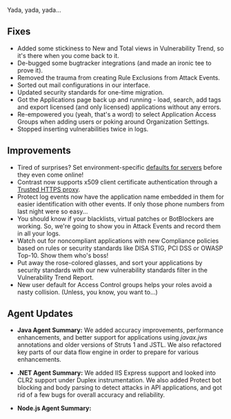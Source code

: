 <!--
title: "Contrast 3.4.1 - June 2017"
description: "Contrast 3.4.1 June 2017"
tags: "3.4.1 June Release Notes"
-->

Yada, yada, yada...

## Fixes
* Added some stickiness to New and Total views in Vulnerability Trend, so it's there when you come back to it.  
* De-bugged some bugtracker integrations (and made an ironic tee to prove it). 
* Removed the trauma from creating Rule Exclusions from Attack Events. 
* Sorted out mail configurations in our interface. 
* Updated security standards for one-time migration.
* Got the Applications page back up and running - load, search, add tags and export licensed (and only licensed) applications without any errors. 
* Re-empowered you (yeah, that's a word) to select Application Access Groups when adding users or poking around Organization Settings. 
* Stopped inserting vulnerabilities twice in logs. 

## Improvements 
* Tired of surprises? Set environment-specific [defaults for servers](admin-orgsettings.html#org-server) before they even come online! 
* Contrast now supports x509 client certificate authentication through a [Trusted HTTPS proxy](installation-setupauth.html#http-proxy).
* Protect log events now have the application name embedded in them for easier identification with other events. If only those phone numbers from last night were so easy...
* You should know if your blacklists, virtual patches or BotBlockers are working. So, we're going to show you in Attack Events and record them in all your logs. 
* Watch out for noncompliant applications with new Compliance policies based on rules or security standards like DISA STIG, PCI DSS or OWASP Top-10. Show them who's boss! 
* Put away the rose-colored glasses, and sort your applications by security standards with our new vulnerability standards filter in the Vulnerability Trend Report. 
* New user default for Access Control groups helps your roles avoid a nasty collision. (Unless, you know, you want to...)

## Agent Updates

* **Java Agent Summary:** We added accuracy improvements, performance enhancements, and better support for applications using *javax.jws* annotations and older versions of Struts 1 and JSTL. We also refactored key parts of our data flow engine in order to prepare for various enhancements.

* **.NET Agent Summary:** We added IIS Express support and looked into CLR2 support under Duplex instrumentation. We also added Protect bot blocking and body parsing to detect attacks in API applications, and got rid of a few bugs for overall accuracy and reliability. 

* **Node.js Agent Summary:** 

